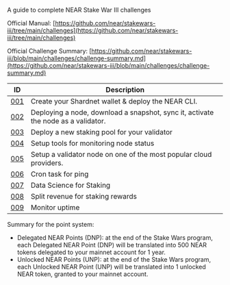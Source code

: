 A guide to complete NEAR Stake War III challenges

Official Manual: [https://github.com/near/stakewars-iii/tree/main/challenges](https://github.com/near/stakewars-iii/tree/main/challenges) 

Official Challenge Summary: [https://github.com/near/stakewars-iii/blob/main/challenges/challenge-summary.md](https://github.com/near/stakewars-iii/blob/main/challenges/challenge-summary.md)

| ID                                                                          | Description                                                                       |
| ------------------------------------------------------------------------    | --------------------------------------------------------------------------------- |
| [001](https://github.com/nhaplycafedang/near-staking-wars/blob/main/001.md) | Create your Shardnet wallet & deploy the NEAR CLI.                                |
| [002](https://github.com/nhaplycafedang/near-staking-wars/blob/main/001.md) | Deploying a node, download a snapshot, sync it, activate the node as a validator.                                |
| [003](https://github.com/nhaplycafedang/near-staking-wars/blob/main/001.md) | Deploy a new staking pool for your validator                                |
| [004](https://github.com/nhaplycafedang/near-staking-wars/blob/main/001.md) | Setup tools for monitoring node status                                |
| [005](https://github.com/nhaplycafedang/near-staking-wars/blob/main/001.md) | Setup a validator node on one of the most popular cloud providers.                                |
| [006](https://github.com/nhaplycafedang/near-staking-wars/blob/main/001.md) | Cron task for ping                                |
| [007](https://github.com/nhaplycafedang/near-staking-wars/blob/main/001.md) | Data Science for Staking                                |
| [008](https://github.com/nhaplycafedang/near-staking-wars/blob/main/001.md) | Split revenue for staking rewards                                |
| [009](https://github.com/nhaplycafedang/near-staking-wars/blob/main/001.md) | Monitor uptime                               |


Summary for the point system:
* Delegated NEAR Points (DNP): at the end of the Stake Wars program, each Delegated NEAR Point (DNP) will be translated into 500 NEAR tokens delegated to your mainnet account for 1 year.
* Unlocked NEAR Points (UNP): at the end of the Stake Wars program, each Unlocked NEAR Point (UNP) will be translated into 1 unlocked NEAR token, granted to your mainnet account.
